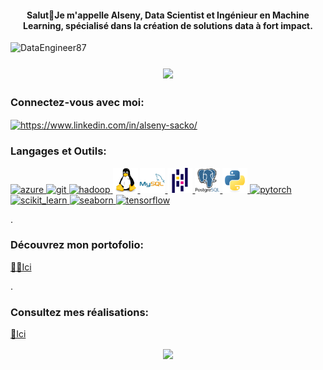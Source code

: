 <h4 align="center">Salut👋Je m'appelle Alseny, Data Scientist et Ingénieur en Machine Learning, spécialisé dans la création de solutions data à fort impact.</h4>
<p align="left"> <img src="https://komarev.com/ghpvc/?username=DataEngineer87&label=Profile%20views&color=d93e13&style=flat" alt="DataEngineer87"/> </p>
<!-- Intro -->
<p style="margin: 25px;" align="center">
    <img src="https://readme-typing-svg.herokuapp.com?duration=8000&color=d93e13&center=true&vCenter=true&width=1.8000&lines=J+’+aide+les+entreprises+à+tirer+parti+de+leurs+données+grâce+à+des+modèles+intelligents+,+pour+générer+des+insights+concrets+et+guider+des+décisions+éclairées."/>

</p>
<h3 align="left">Connectez-vous avec moi:</h3>
<p align="left">
<a href="https://linkedin.com/in/https://www.linkedin.com/in/alseny-sacko/" target="blank"><img align="center" src="https://raw.githubusercontent.com/rahuldkjain/github-profile-readme-generator/master/src/images/icons/Social/linked-in-alt.svg" alt="https://www.linkedin.com/in/alseny-sacko/" height="30" width="40" /></a>
</p>

<h3 align="left">Langages et Outils:</h3>
<p align="left"> <a href="https://azure.microsoft.com/en-in/" target="_blank" rel="noreferrer"> <img src="https://www.vectorlogo.zone/logos/microsoft_azure/microsoft_azure-icon.svg" alt="azure" width="40" height="40"/> </a> <a href="https://git-scm.com/" target="_blank" rel="noreferrer"> <img src="https://www.vectorlogo.zone/logos/git-scm/git-scm-icon.svg" alt="git" width="40" height="40"/> </a> <a href="https://hadoop.apache.org/" target="_blank" rel="noreferrer"> <img src="https://www.vectorlogo.zone/logos/apache_hadoop/apache_hadoop-icon.svg" alt="hadoop" width="40" height="40"/> </a> <a href="https://www.linux.org/" target="_blank" rel="noreferrer"> <img src="https://raw.githubusercontent.com/devicons/devicon/master/icons/linux/linux-original.svg" alt="linux" width="40" height="40"/> </a> <a href="https://www.mysql.com/" target="_blank" rel="noreferrer"> <img src="https://raw.githubusercontent.com/devicons/devicon/master/icons/mysql/mysql-original-wordmark.svg" alt="mysql" width="40" height="40"/> </a> <a href="https://pandas.pydata.org/" target="_blank" rel="noreferrer"> <img src="https://raw.githubusercontent.com/devicons/devicon/2ae2a900d2f041da66e950e4d48052658d850630/icons/pandas/pandas-original.svg" alt="pandas" width="40" height="40"/> </a> <a href="https://www.postgresql.org" target="_blank" rel="noreferrer"> <img src="https://raw.githubusercontent.com/devicons/devicon/master/icons/postgresql/postgresql-original-wordmark.svg" alt="postgresql" width="40" height="40"/> </a> <a href="https://www.python.org" target="_blank" rel="noreferrer"> <img src="https://raw.githubusercontent.com/devicons/devicon/master/icons/python/python-original.svg" alt="python" width="40" height="40"/> </a> <a href="https://pytorch.org/" target="_blank" rel="noreferrer"> <img src="https://www.vectorlogo.zone/logos/pytorch/pytorch-icon.svg" alt="pytorch" width="40" height="40"/> </a> <a href="https://scikit-learn.org/" target="_blank" rel="noreferrer"> <img src="https://upload.wikimedia.org/wikipedia/commons/0/05/Scikit_learn_logo_small.svg" alt="scikit_learn" width="40" height="40"/> </a> <a href="https://seaborn.pydata.org/" target="_blank" rel="noreferrer"> <img src="https://seaborn.pydata.org/_images/logo-mark-lightbg.svg" alt="seaborn" width="40" height="40"/> </a> <a href="https://www.tensorflow.org" target="_blank" rel="noreferrer"> <img src="https://www.vectorlogo.zone/logos/tensorflow/tensorflow-icon.svg" alt="tensorflow" width="40" height="40"/> </a> </p>

  .<h3 align="left">Découvrez mon portofolio:</h3> [👨‍💻Ici](https://dataengineer87.github.io/Portofolio_Alseny/)
 
  . <h3 align="left">Consultez mes réalisations:</h3> [📝Ici](https://github.com/dashboard)

<p align="center">
    <img align="center" src="https://media.giphy.com/media/z5iCvo1oCbqt7ukMQs/giphy.gif">
</p>
